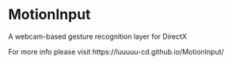 # MotionInput
<p>A webcam-based gesture recognition layer for DirectX<p/>
<p>For more info please visit https://luuuuu-cd.github.io/MotionInput/<p/>

